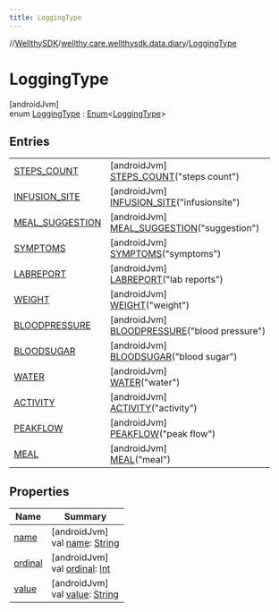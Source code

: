 ```yaml
---
title: LoggingType
---
```

//[WellthySDK](../../../index.html)/[wellthy.care.wellthysdk.data.diary](../index.html)/[LoggingType](index.html)



# LoggingType



[androidJvm]\
enum [LoggingType](index.html) : [Enum](https://kotlinlang.org/api/latest/jvm/stdlib/kotlin/-enum/index.html)&lt;[LoggingType](index.html)&gt;



## Entries


| | |
|---|---|
| [STEPS_COUNT](-s-t-e-p-s_-c-o-u-n-t/index.html) | [androidJvm]<br>[STEPS_COUNT](-s-t-e-p-s_-c-o-u-n-t/index.html)("steps count") |
| [INFUSION_SITE](-i-n-f-u-s-i-o-n_-s-i-t-e/index.html) | [androidJvm]<br>[INFUSION_SITE](-i-n-f-u-s-i-o-n_-s-i-t-e/index.html)("infusionsite") |
| [MEAL_SUGGESTION](-m-e-a-l_-s-u-g-g-e-s-t-i-o-n/index.html) | [androidJvm]<br>[MEAL_SUGGESTION](-m-e-a-l_-s-u-g-g-e-s-t-i-o-n/index.html)("suggestion") |
| [SYMPTOMS](-s-y-m-p-t-o-m-s/index.html) | [androidJvm]<br>[SYMPTOMS](-s-y-m-p-t-o-m-s/index.html)("symptoms") |
| [LABREPORT](-l-a-b-r-e-p-o-r-t/index.html) | [androidJvm]<br>[LABREPORT](-l-a-b-r-e-p-o-r-t/index.html)("lab reports") |
| [WEIGHT](-w-e-i-g-h-t/index.html) | [androidJvm]<br>[WEIGHT](-w-e-i-g-h-t/index.html)("weight") |
| [BLOODPRESSURE](-b-l-o-o-d-p-r-e-s-s-u-r-e/index.html) | [androidJvm]<br>[BLOODPRESSURE](-b-l-o-o-d-p-r-e-s-s-u-r-e/index.html)("blood pressure") |
| [BLOODSUGAR](-b-l-o-o-d-s-u-g-a-r/index.html) | [androidJvm]<br>[BLOODSUGAR](-b-l-o-o-d-s-u-g-a-r/index.html)("blood sugar") |
| [WATER](-w-a-t-e-r/index.html) | [androidJvm]<br>[WATER](-w-a-t-e-r/index.html)("water") |
| [ACTIVITY](-a-c-t-i-v-i-t-y/index.html) | [androidJvm]<br>[ACTIVITY](-a-c-t-i-v-i-t-y/index.html)("activity") |
| [PEAKFLOW](-p-e-a-k-f-l-o-w/index.html) | [androidJvm]<br>[PEAKFLOW](-p-e-a-k-f-l-o-w/index.html)("peak flow") |
| [MEAL](-m-e-a-l/index.html) | [androidJvm]<br>[MEAL](-m-e-a-l/index.html)("meal") |


## Properties


| Name | Summary |
|---|---|
| [name](../../wellthy.care.wellthysdk.utils/-google-fit-syncing-manager/-syncing-data-type/-s-t-e-p-s/index.html#-372974862%2FProperties%2F-1123460525) | [androidJvm]<br>val [name](../../wellthy.care.wellthysdk.utils/-google-fit-syncing-manager/-syncing-data-type/-s-t-e-p-s/index.html#-372974862%2FProperties%2F-1123460525): [String](https://kotlinlang.org/api/latest/jvm/stdlib/kotlin/-string/index.html) |
| [ordinal](../../wellthy.care.wellthysdk.utils/-google-fit-syncing-manager/-syncing-data-type/-s-t-e-p-s/index.html#-739389684%2FProperties%2F-1123460525) | [androidJvm]<br>val [ordinal](../../wellthy.care.wellthysdk.utils/-google-fit-syncing-manager/-syncing-data-type/-s-t-e-p-s/index.html#-739389684%2FProperties%2F-1123460525): [Int](https://kotlinlang.org/api/latest/jvm/stdlib/kotlin/-int/index.html) |
| [value](value.html) | [androidJvm]<br>val [value](value.html): [String](https://kotlinlang.org/api/latest/jvm/stdlib/kotlin/-string/index.html) |

